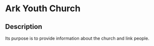 # Ark Youth Church

## Description

Its purpose is to provide information about the church and link people.
